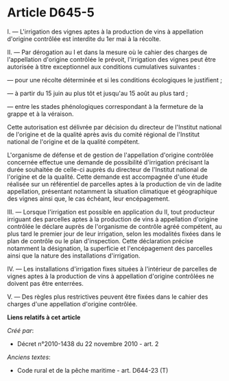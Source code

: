 # Article D645-5

I. ― L'irrigation des vignes aptes à la production de vins à appellation d'origine contrôlée est interdite du 1er mai à la
récolte. 

II. ― Par dérogation au I et dans la mesure où le cahier des charges de l'appellation d'origine contrôlée le prévoit,
l'irrigation des vignes peut être autorisée à titre exceptionnel aux conditions cumulatives suivantes : 

― pour une récolte déterminée et si les conditions écologiques le justifient ; 

― à partir du 15 juin au plus tôt et jusqu'au 15 août au plus tard ; 

― entre les stades phénologiques correspondant à la fermeture de la grappe et à la véraison. 

Cette autorisation est délivrée par décision du directeur de l'Institut national de l'origine et de la qualité après avis du
comité régional de l'Institut national de l'origine et de la qualité compétent. 

L'organisme de défense et de gestion de l'appellation d'origine contrôlée concernée effectue une demande de possibilité
d'irrigation précisant la durée souhaitée de celle-ci auprès du directeur de l'Institut national de l'origine et de la
qualité. Cette demande est accompagnée d'une étude réalisée sur un référentiel de parcelles aptes à la production de vin de
ladite appellation, présentant notamment la situation climatique et géographique des vignes ainsi que, le cas échéant, leur
encépagement. 

III. ― Lorsque l'irrigation est possible en application du II, tout producteur irriguant des parcelles aptes à la production
de vins à appellation d'origine contrôlée le déclare auprès de l'organisme de contrôle agréé compétent, au plus tard le
premier jour de leur irrigation, selon les modalités fixées dans le plan de contrôle ou le plan d'inspection. Cette
déclaration précise notamment la désignation, la superficie et l'encépagement des parcelles ainsi que la nature des
installations d'irrigation. 

IV. ― Les installations d'irrigation fixes situées à l'intérieur de parcelles de vignes aptes à la production de vins à
appellation d'origine contrôlées ne doivent pas être enterrées. 

V. ― Des règles plus restrictives peuvent être fixées dans le cahier des charges d'une appellation d'origine contrôlée.

**Liens relatifs à cet article**

_Créé par_:

  - Décret n°2010-1438 du 22 novembre 2010 - art. 2

_Anciens textes_:

  - Code rural et de la pêche maritime - art. D644-23 (T)
